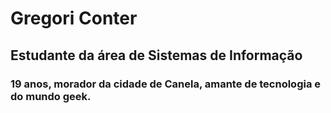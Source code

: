 <!DOCTYPE HTML>
<html lang="pt-br">
  <head>
   <meta charset="UTF-8">
  	    <h1>Gregori Conter</h1>
  </head>
  <body>
  	<div>
  		<h2>Estudante da área de Sistemas de Informação</h2>
  		    <h3>19 anos, morador da cidade de Canela, amante de tecnologia e do mundo geek.</h3>
  	</div>
  </body>
</html>
